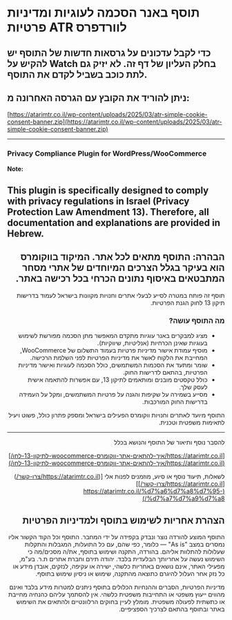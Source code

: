 # תוסף באנר הסכמה לעוגיות ומדיניות פרטיות ATR לוורדפרס
## כדי לקבל עדכונים על גרסאות חדשות של התוסף יש להקיש על Watch בחלק העליון של דף זה. לא יזיק גם לתת כוכב בשביל לקדם את התוסף.
## ניתן להוריד את הקובץ עם הגרסה האחרונה מ:
[https://atarimtr.co.il/wp-content/uploads/2025/03/atr-simple-cookie-consent-banner.zip](https://atarimtr.co.il/wp-content/uploads/2025/03/atr-simple-cookie-consent-banner.zip)

--------------------
###  Privacy Compliance Plugin for WordPress/WooCommerce
**Note:**  

This plugin is specifically designed to comply with privacy regulations in Israel (Privacy Protection Law Amendment 13). Therefore, all documentation and explanations are provided in Hebrew.
--------------------
<div dir="rtl">

  ## הבהרה: התוסף מתאים לכל אתר. המיקוד בווקומרס הוא בעיקר בגלל הצרכים המיוחדים של אתרי מסחר המתבטאים באיסוף נתונים הכרחי בכל רכישה באתר.

תוסף זה פותח במטרה לסייע לבעלי אתרים וחנויות מקוונות בישראל לעמוד בדרישות תיקון 13 לחוק הגנת הפרטיות.

### מה התוסף עושה?

- מציג למבקרים באנר עוגיות מתקדם המאפשר מתן הסכמה מפורשת לשימוש בעוגיות שאינן הכרחיות (אנליטיות, שיווקיות).
- מוסיף עמודת אישור מדיניות פרטיות בעמוד התשלום של WooCommerce, המחייבת את הלקוח לאשר את מדיניות הפרטיות לפני השלמת הרכישה.
- שומר ומתעד את הסכמות המשתמשים, כולל הסכמה לעוגיות ואישור מדיניות הפרטיות, בהתאם לדרישות החוק.
- כולל טקסטים מובנים ומותאמים לתיקון 13, עם אפשרות להתאמה אישית לעסק שלך.
- מסייע בשמירה על שקיפות והגנה על פרטיות המשתמשים, ומקל על העמידה בדרישות החוק המורכבות.

התוסף מיועד לאתרים וחנויות ווקומרס הפעילים בישראל ומספק פתרון כולל, פשוט ויעיל לתאימות משפטית וטכנית.

---

להסבר נוסף ותיאור של התוסף והנושא בכלל 

[https://atarimtr.co.il/איך-להתאים-אתר-ווקומרס-woocommerce-לתיקון-13-לחו/](https://atarimtr.co.il/איך-להתאים-אתר-ווקומרס-woocommerce-לתיקון-13-לחו/)

לשאלות, תיעוד נוסף או סיוע, מוזמנים לפנות אלי [(https://atarimtr.co.il/צרו-קשר/)[https://atarimtr.co.il/צרו-קשר/]](https://atarimtr.co.il/%d7%a6%d7%a8%d7%95-%d7%a7%d7%a9%d7%a8/)

## הצהרת אחריות לשימוש בתוסף ולמדיניות הפרטיות

התוסף המוצע להורדה נוצר ונבדק בקפידה על ידי המחבר. התוסף וכל הקוד הקשור אליו נמסרים במצב "As is" — כלומר, כפי שהם, עם כל התועלות, המגבלות והתקלות שעלולות להתלוות אליהם. בהורדה, התקנה ושימוש בתוסף, את/ה מסכים/מה כי השימוש נעשה על אחריותך הבלעדית בלבד. יהודה תירם וחברת אתרים ת.ר. בע"מ, מפעילי האתר, אינם נושאים באחריות כלשהי, ישירה או עקיפה, לנזקים, אובדן מידע או כל נזק אחר העלול להיגרם כתוצאה מהתקנה, שימוש או ניסיון שימוש בתוסף.

מדיניות הפרטיות, הסברים וההנחיות הכלולים בתוסף ניתנים למטרות מידע בלבד ואינם מהווים ייעוץ משפטי או התחייבות משפטית כלשהי. אין להסתמך עליהם כהנחיה מחייבת או כתשתית לפעולה משפטית. מומלץ לעיין בחוקים הרלוונטיים ולהתאים את השימוש באתר ובתוסף בהתאם לצרכיך הספציפיים.
</div>
